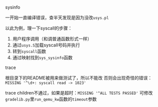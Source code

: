 sysinfo

一开始一直编译错误，查半天发现是因为没改`usys.pl`

以此为例，理一下syscall的步骤：
1. 用户程序调用（和调普通函数形式一样）
2. 通过`usys.S`加载syscall号码并执行
3. 转到`syscall`函数
4. 通过映射找到`sys_sysinfo`函数


trace

根目录下的README被用来做测试了，所以不能改
否则会出现奇怪的错误：`MISSING '^\d+: syscall read -> 1023'`

trace children不通过，如果是超时：`MISSING '^ALL TESTS PASSED'`
可修改`gradelib.py`里`run_qemu_kw`函数的`timeout`参数
